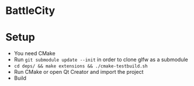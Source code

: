 # BattleCity

# Setup

* You need CMake
* Run `git submodule update --init` in order to clone glfw as a submodule
* `cd deps/ && make extensions && ./cmake-testbuild.sh`
* Run CMake or open Qt Creator and import the project
* Build
